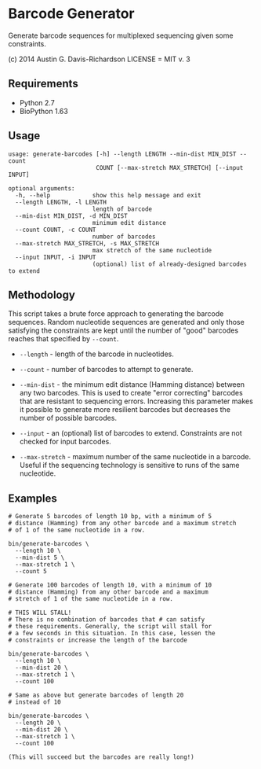 # Barcode Generator

Generate barcode sequences for multiplexed sequencing given some constraints.

(c) 2014 Austin G. Davis-Richardson
LICENSE = MIT v. 3

## Requirements

- Python 2.7
- BioPython 1.63

## Usage

```
usage: generate-barcodes [-h] --length LENGTH --min-dist MIN_DIST --count
                         COUNT [--max-stretch MAX_STRETCH] [--input INPUT]

optional arguments:
  -h, --help            show this help message and exit
  --length LENGTH, -l LENGTH
                        length of barcode
  --min-dist MIN_DIST, -d MIN_DIST
                        minimum edit distance
  --count COUNT, -c COUNT
                        number of barcodes
  --max-stretch MAX_STRETCH, -s MAX_STRETCH
                        max stretch of the same nucleotide
  --input INPUT, -i INPUT
                        (optional) list of already-designed barcodes to extend
```

## Methodology

This script takes a brute force approach to generating the barcode sequences.
Random nucleotide sequences are generated and only those satisfying the
constraints are kept until the number of "good" barcodes reaches that specified
by `--count`.

- `--length` - length of the barcode in nucleotides.

- `--count` - number of barcodes to attempt to generate.

- `--min-dist` - the minimum edit distance (Hamming distance) between any two
  barcodes. This is used to create "error correcting" barcodes that are
  resistant to sequencing errors. Increasing this parameter makes it possible
  to generate more resilient barcodes but decreases the number of possible
  barcodes.

- `--input` - an (optional) list of barcodes to extend. Constraints are not
  checked for input barcodes.

- `--max-stretch` - maximum number of the same nucleotide in a barcode. Useful
  if the sequencing technology is sensitive to runs of the same nucleotide.


## Examples

```
# Generate 5 barcodes of length 10 bp, with a minimum of 5 
# distance (Hamming) from any other barcode and a maximum stretch
# of 1 of the same nucleotide in a row.

bin/generate-barcodes \
  --length 10 \
  --min-dist 5 \
  --max-stretch 1 \
  --count 5

# Generate 100 barcodes of length 10, with a minimum of 10
# distance (Hamming) from any other barcode and a maximum
# stretch of 1 of the same nucleotide in a row.

# THIS WILL STALL!
# There is no combination of barcodes that # can satisfy
# these requirements. Generally, the script will stall for
# a few seconds in this situation. In this case, lessen the
# constraints or increase the length of the barcode

bin/generate-barcodes \
  --length 10 \
  --min-dist 20 \
  --max-stretch 1 \
  --count 100

# Same as above but generate barcodes of length 20
# instead of 10

bin/generate-barcodes \
  --length 20 \
  --min-dist 20 \
  --max-stretch 1 \
  --count 100

(This will succeed but the barcodes are really long!)
```
